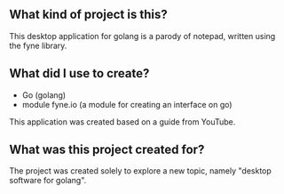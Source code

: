 ## What kind of project is this?
This desktop application for golang is a parody of notepad, written using the fyne library.

## What did I use to create?
- Go (golang)
- module fyne.io (a module for creating an interface on go)


This application was created based on a guide from YouTube.

## What was this project created for?
The project was created solely to explore a new topic, namely "desktop software for golang".
